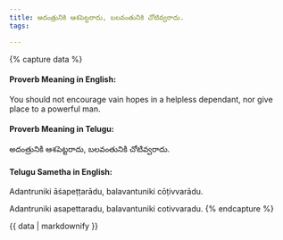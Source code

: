 ```yaml
---
title: అదంత్రునికి ఆశపెట్టరాదు, బలవంతునికి చోటివ్వరాదు.
tags:

---
```


{% capture data %}
#### Proverb Meaning in English:
You should not encourage vain hopes in a helpless dependant, nor give place to a powerful man.

#### Proverb Meaning in Telugu:
అదంత్రునికి ఆశపెట్టరాదు, బలవంతునికి చోటివ్వరాదు.

#### Telugu Sametha in English:
Adantruniki āśapeṭṭarādu, balavantuniki cōṭivvarādu.

Adantruniki asapettaradu, balavantuniki cotivvaradu.
{% endcapture %}

{{ data | markdownify }}

